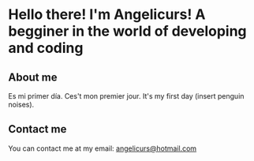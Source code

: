 # Hello there! I'm Angelicurs! A begginer in the world of developing and coding

## About me
Es mi primer día. Ces't mon premier jour. It's my first day (insert penguin noises).

## Contact me
You can contact me at my email: angelicurs@hotmail.com